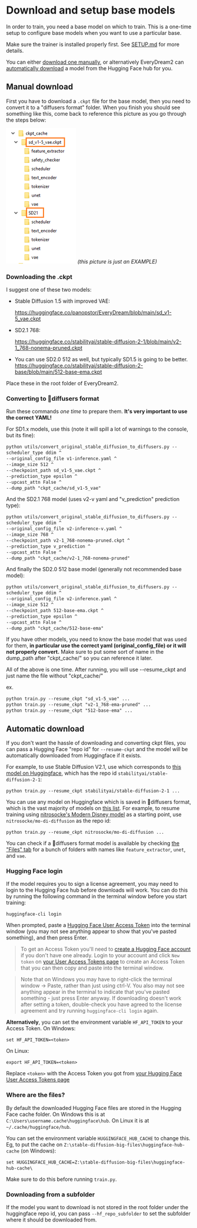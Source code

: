 # Download and setup base models

In order to train, you need a base model on which to train.  This is a one-time setup to configure base models when you want to use a particular base.

Make sure the trainer is installed properly first. See [SETUP.md](SETUP.md) for more details. 

You can either [download one manually](#manual-download), or alternatively EveryDream2 can [automatically download](#automatic-download) a model from the Hugging Face hub for you.

## Manual download

First you have to download a `.ckpt` file for the base model, then you need to convert it to a "diffusers format" folder. When you finish you should see something like this, come back to reference this picture as you go through the steps below:

![models](ckptcache.png) *(this picture is just an EXAMPLE)*

### Downloading the .ckpt

I suggest one of these two models:

* Stable Diffusion 1.5 with improved VAE:

  https://huggingface.co/panopstor/EveryDream/blob/main/sd_v1-5_vae.ckpt


* SD2.1 768:

  https://huggingface.co/stabilityai/stable-diffusion-2-1/blob/main/v2-1_768-nonema-pruned.ckpt


* You can use SD2.0 512 as well, but typically SD1.5 is going to be better.
  https://huggingface.co/stabilityai/stable-diffusion-2-base/blob/main/512-base-ema.ckpt

Place these in the root folder of EveryDream2.

### Converting to 🧨diffusers format

Run these commands *one time* to prepare them. **It's very important to use the correct YAML!**

For SD1.x models, use this (note it will spill a lot of warnings to the console, but its fine):

    python utils/convert_original_stable_diffusion_to_diffusers.py --scheduler_type ddim ^
    --original_config_file v1-inference.yaml ^
    --image_size 512 ^
    --checkpoint_path sd_v1-5_vae.ckpt ^
    --prediction_type epsilon ^
    --upcast_attn False ^
    --dump_path "ckpt_cache/sd_v1-5_vae"

And the SD2.1 768 model (uses v2-v yaml and "v_prediction" prediction type):

    python utils/convert_original_stable_diffusion_to_diffusers.py --scheduler_type ddim ^
    --original_config_file v2-inference-v.yaml ^
    --image_size 768 ^
    --checkpoint_path v2-1_768-nonema-pruned.ckpt ^
    --prediction_type v_prediction ^
    --upcast_attn False ^
    --dump_path "ckpt_cache/v2-1_768-nonema-pruned"

And finally the SD2.0 512 base model (generally not recommended base model):

    python utils/convert_original_stable_diffusion_to_diffusers.py --scheduler_type ddim ^
    --original_config_file v2-inference.yaml ^
    --image_size 512 ^
    --checkpoint_path 512-base-ema.ckpt ^
    --prediction_type epsilon ^
    --upcast_attn False ^
    --dump_path "ckpt_cache/512-base-ema"

If you have other models, you need to know the base model that was used for them, **in particular use the correct yaml (original_config_file) or it will not properly convert.** Make sure to put some sort of name in the dump_path after "ckpt_cache/" so you can reference it later.

All of the above is one time.  After running, you will use --resume_ckpt and just name the file without "ckpt_cache/"

ex.

    python train.py --resume_ckpt "sd_v1-5_vae" ...
    python train.py --resume_ckpt "v2-1_768-ema-pruned" ...
    python train.py --resume_ckpt "512-base-ema" ...

## Automatic download

If you don't want the hassle of downloading and converting ckpt files, you can pass a Hugging Face "repo id" for `--resume-ckpt` and the model will be automatically downloaded from Huggingface if it exists.

For example, to use Stable Diffusion V2.1, use which corresponds to [this model on Huggingface](https://huggingface.co/stabilityai/stable-diffusion-2-1), which has the repo id `stabilityai/stable-diffusion-2-1`:

    python train.py --resume_ckpt stabilityai/stable-diffusion-2-1 ...

You can use any model on Huggingface which is saved in 🧨diffusers format, which is the vast majority of models on [this list](https://huggingface.co/models?pipeline_tag=text-to-image&sort=downloads). For example, to resume training using [nitrosocke's Modern Disney model](https://huggingface.co/nitrosocke/mo-di-diffusion) as a starting point, use `nitrosocke/mo-di-diffusion` as the repo id:

    python train.py --resume_ckpt nitrosocke/mo-di-diffusion ...

You can check if a 🧨diffusers format model is available by checking [the "Files" tab](https://huggingface.co/nitrosocke/mo-di-diffusion/tree/main) for a bunch of folders with names like `feature_extractor`, `unet`, and `vae`.

### Hugging Face login

If the model requires you to sign a license agreement, you may need to login to the Hugging Face hub before downloads will work. You can do this by running the following command in the terminal window before you start training:
   
    huggingface-cli login

When prompted, paste a [Hugging Face User Access Token](https://huggingface.co/settings/tokens) into the terminal window (you may not see anything appear to show that you've pasted something), and then press Enter.  

> To get an Access Token you'll need to [create a Hugging Face account](https://huggingface.co/join) if you don't have one already. Login to your account and click `New token` on [your User Access Tokens page](https://huggingface.co/settings/tokens) to create an Access Token that you can then copy and paste into the terminal window.

> Note that on Windows you may have to right-click the terminal window -> Paste, rather than just using ctrl-V. You also may not see anything appear in the terminal to indicate that you've pasted something - just press Enter anyway. If downloading doesn't work after setting a token, double-check you have agreed to the license agreement and try running `huggingface-cli login` again. 

**Alternatively**, you can set the environment variable `HF_API_TOKEN` to your Access Token. On Windows:

    set HF_API_TOKEN=<token>

On Linux:

    export HF_API_TOKEN=<token>

Replace `<token>` with the Access Token you got from [your Hugging Face User Access Tokens page](https://huggingface.co/settings/tokens)

### Where are the files?

By default the downloaded Hugging Face files are stored in the Hugging Face cache folder. On Windows this is at `C:\Users\username.cache\huggingface\hub`. On Linux it is at `~/.cache/huggingface/hub`. 

You can set the environment variable `HUGGINGFACE_HUB_CACHE` to change this. Eg, to put the cache on `Z:\stable-diffusion-big-files\huggingface-hub-cache` (on Windows):

    set HUGGINGFACE_HUB_CACHE=Z:\stable-diffusion-big-files\huggingface-hub-cache\

Make sure to do this before running `train.py`.

### Downloading from a subfolder

If the model you want to download is not stored in the root folder under the huggingface repo id, you can pass `--hf_repo_subfolder` to set the subfolder where it should be downloaded from.
